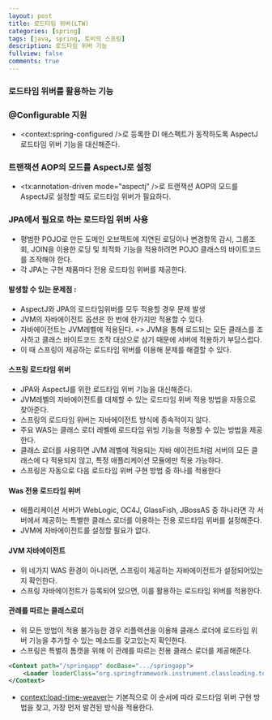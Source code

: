 ```yaml
---
layout: post
title: 로드타임 위버(LTW)
categories: [spring]
tags: [java, spring, 토비의 스프링]
description: 로드타임 위버 기능
fullview: false
comments: true
---
```


### 로드타임 위버를 활용하는 기능

### @Configurable 지원
* <context:spring-configured	/>로 등록한 DI 애스펙트가 동작하도록 AspectJ 로드타임 위버 기능을 대신해준다.

### 트랜잭션 AOP의 모드를 AspectJ로 설정
* <tx:annotation-driven mode="aspectj"	/>로  트랜잭션 AOP의 모드를 AspectJ로 설정할 때도 로드타임 위버가 필요하다.

### JPA에서 필요로 하는 로드타임 위버 사용
* 평범한 POJO로 만든 도메인 오브젝트에 지연된 로딩이나 변경항목 감시, 그룹조회, JOIN을 이용한 로딩 및 최적화 기능을 적용하려면 POJO 클래스의 바이트코드를 조작해야 한다.
* 각 JPA는 구현 제품마다 전용 로드타임 위버를 제공한다.

#### 발생할 수 있는 문제점 : 
* AspectJ와 JPA의 로드타임위버를 모두 적용할 경우 문제 발생
* JVM의 자바에이전트 옵션은 한 번에 한가지만 적용할 수 있다.
* 자바에이전트는 JVM레벨에 적용된다. => JVM을 통해 로드되는 모든 클래스를 조사하고 클래스 바이트코드 조작 대상으로 삼기 때문에 서버에 적용하기 부담스럽다.
* 이 때 스프링이 제공하는 로드타임 위버를 이용해 문제를 해결할 수 있다.

#### 스프링 로드타임 위버
* JPA와 AspectJ를 위한 로드타임 위버 기능을 대신해준다.
* JVM레벨의 자바에이전트를 대체할 수 있는 로드타임 위버 적용 방법을 자동으로 찾아준다.
* 스프링의 로드타임 위버는 자바에이전트 방식에 종속적이지 않다.
* 주요 WAS는 클래스 로더 레벨에 로드타임 위빙 기능을 적용할 수 있는 방법을 제공한다.
* 클래스 로더를 사용하면 JVM 레벨에 적용되는 자바 에이전트처럼 서버의 모든 클래스에 다 적용되지 않고, 특정 애플리케이션 모듈에만 적용 가능하다.
* 스프링은 자동으로 다음 로드타임 위버 구현 방법 중 하나를 적용한다

#### Was 전용 로드타임 위버 
* 애플리케이션 서버가 WebLogic, OC4J, GlassFish, JBossAS 중 하나라면 각 서버에서 제공하는 특별한 클래스 로더를 이용하는 전용 로드타임 위버를 설정해준다.
* JVM에 자바에이전트를 설정할 필요가 없다.

#### JVM 자바에이전트
* 위 네가지 WAS 환경이 아니라면, 스프링이 제공하는 자바에이전트가 설정되어있는지 확인한다.
* 스프링 자바에이전트가 등록되어 있으면, 이를 활용하는 로드타임 위버를 적용한다.

#### 관례를 따르는 클래스로더
* 위 모든 방법이 적용 불가능한 경우 리플렉션을 이용해 클래스 로더에 로드타임 위버 기능을 추가할 수 있는 메소드를 갖고있는지 확인한다.
* 스프링은 특별히 톰캣을 위해 이 관례를 따르는 전용 클래스 로더를 제공해준다.

```xml
<Context path="/springapp" docBase=".../springapp">
	<Loader loaderClass="org.springframework.instrument.classloading.tomcat.TomcatInstrumentableClassLoader"/>
</Context>
```

* <context:load-time-weaver>는 기본적으로 이 순서에 따라 로드타임 위버 구현 방법을 찾고, 가장 먼저 발견된 방식을 적용한다.


